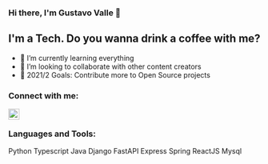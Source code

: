 ### Hi there, I'm Gustavo Valle 👋

## I'm a Tech. Do you wanna drink a coffee with me?

- 🌱 I’m currently learning everything
- 👯 I’m looking to collaborate with other content creators
- 🥅 2021/2 Goals: Contribute more to Open Source projects
### Connect with me:

[<img align="left" alt="codeSTACKr | LinkedIn" width="22px" src="https://cdn.jsdelivr.net/npm/simple-icons@v3/icons/linkedin.svg" />][linkedin]

<br />

### Languages and Tools:
Python
Typescript
Java
Django
FastAPI
Express
Spring
ReactJS
Mysql

[linkedin]: https://www.linkedin.com/in/gustavovalle-tech/
